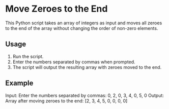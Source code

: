 # Move Zeroes to the End

This Python script takes an array of integers as input and moves all zeroes to the end of the array without changing the order of non-zero elements.

## Usage

1. Run the script.
2. Enter the numbers separated by commas when prompted.
3. The script will output the resulting array with zeroes moved to the end.

## Example

Input:
Enter the numbers separated by commas: 0, 2, 0, 3, 4, 0, 5, 0
Output:
Array after moving zeroes to the end: [2, 3, 4, 5, 0, 0, 0, 0]
